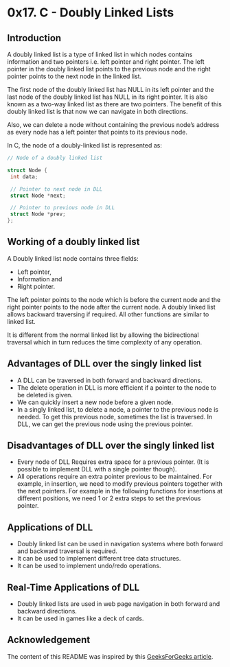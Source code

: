# 0x17. C - Doubly Linked Lists

## Introduction

A doubly linked list is a type of linked list in which nodes
contains information and two pointers i.e. left pointer and right pointer.
The left pointer in the doubly linked list points to the previous node
and the right pointer points to the next node in the linked list.

The first node of the doubly linked list has NULL in its left pointer and
the last node of the doubly linked list has NULL in its right pointer.
It is also known as a two-way linked list as there are two pointers.
The benefit of this doubly linked list is that now we can navigate in both directions.

Also, we can delete a node without containing the previous node’s address
as every node has a left pointer that points to its previous node.

In C, the node of a doubly-linked list is represented as:

```C
// Node of a doubly linked list

struct Node {
 int data;

 // Pointer to next node in DLL
 struct Node *next;

 // Pointer to previous node in DLL
 struct Node *prev;
};

```

## Working of a doubly linked list

A Doubly linked list node contains three fields:

* Left pointer,  
* Information and
* Right pointer.

The left pointer points to the node which is before the current node
and the right pointer points to the node after the current node.
A doubly linked list allows backward traversing if required.
All other functions are similar to linked list.

It is different from the normal linked list by allowing the bidirectional traversal
which in turn reduces the time complexity of any operation.

## Advantages of DLL over the singly linked list

* A DLL can be traversed in both forward and backward directions.
* The delete operation in DLL is more efficient if a pointer to the node to be deleted is given.
* We can quickly insert a new node before a given node.
* In a singly linked list, to delete a node, a pointer to the previous node is needed.
To get this previous node, sometimes the list is traversed.
In DLL, we can get the previous node using the previous pointer.

## Disadvantages of DLL over the singly linked list

* Every node of DLL Requires extra space for a previous pointer. (It is possible to implement DLL with a single pointer though).
* All operations require an extra pointer previous to be maintained. For example, in insertion, we need to modify previous pointers together with the next pointers. For example in the following functions for insertions at different positions, we need 1 or 2 extra steps to set the previous pointer.

## Applications of DLL

* Doubly linked list can be used in navigation systems
where both forward and backward traversal is required.
* It can be used to implement different tree data structures.
* It can be used to implement undo/redo operations.

## Real-Time Applications of DLL

* Doubly linked lists are used in web page navigation in both forward and backward directions.
* It can be used in games like a deck of cards.

## Acknowledgement

The content of this README was inspired by this
[GeeksForGeeks article](https://www.geeksforgeeks.org/introduction-and-insertion-in-a-doubly-linked-list/ "GeeksForGeeks").
